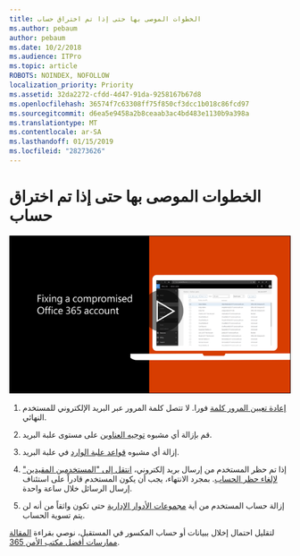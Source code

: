 ```yaml
---
title: الخطوات الموصى بها حتى إذا تم اختراق حساب
ms.author: pebaum
author: pebaum
ms.date: 10/2/2018
ms.audience: ITPro
ms.topic: article
ROBOTS: NOINDEX, NOFOLLOW
localization_priority: Priority
ms.assetid: 32da2272-cfdd-4d47-91da-9258167b67d8
ms.openlocfilehash: 36574f7c63308ff75f850cf3dcc1b018c86fcd97
ms.sourcegitcommit: d6ea5e9458a2b8ceaab3ac4bd483e1130b9a398a
ms.translationtype: MT
ms.contentlocale: ar-SA
ms.lasthandoff: 01/15/2019
ms.locfileid: "28273626"
---
```

# <a name="recommended-steps-to-take-if-an-account-is-compromised"></a>الخطوات الموصى بها حتى إذا تم اختراق حساب

[![تحديد حساب Office 365 المكسور](media/797f355b-22a1-468e-91a4-a9d5bc45b19a.png)](https://www.microsoft.com/videoplayer/embed/RE2jvOb?pid=ocpVideo0-innerdiv-oneplayer&amp;postJsllMsg=true&amp;maskLevel=20&amp;autoplay=true)
  
1. [إعادة تعيين المرور كلمة](https://support.office.com/article/7a5d073b-7fae-4aa5-8f96-9ecd041aba9c) فورا. لا تتصل كلمة المرور عبر البريد الإلكتروني للمستخدم النهائي. 
    
2. قم بإزالة أي مشبوه [توجيه العناوين](https://support.office.com/article/ab5eb117-0f22-4fa7-a662-3a6bdb0add74) على مستوى علبة البريد. 
    
3. إزالة أي مشبوه [قواعد علبة الوارد](https://support.office.com/article/1433E3A0-7FB0-4999-B536-50E05CB67FED) في علبة البريد. 
    
4. إذا تم حظر المستخدم من إرسال بريد إلكتروني، [انتقل إلى "المستخدمين المقيدين" لإلغاء حظر الحساب](https://protection.office.com/?hash=/restrictedusers). بمجرد الانتهاء، يجب أن يكون المستخدم قادراً على استئناف إرسال الرسائل خلال ساعة واحدة.
    
5. إزالة حساب المستخدم من أية [مجموعات الأدوار الإدارية](https://support.office.com/article/eac4d046-1afd-4f1a-85fc-8219c79e1504) حتى تكون واثقاً من أنه لن يتم تسوية الحساب. 
    
لتقليل احتمال إخلال ببيانات أو حساب المكسور في المستقبل، نوصي بقراءة [المقالة ممارسات أفضل مكتب الأمن 365](https://support.office.com/article/9295e396-e53d-49b9-ae9b-0b5828cdedc3).
  

